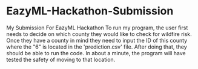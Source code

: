 # EazyML-Hackathon-Submission
My Submission For EazyML Hackathon
To run my program, the user first needs to decide on which county they would like to check for wildfire risk. Once they have a county in mind they need to input the ID of this county where the "6" is located in the 'prediction.csv' file. After doing that, they should be able to run the code. In about a minute, the program will have tested the safety of moving to that location. 
